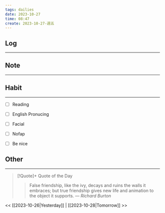 ```yaml
---
tags: dailies  
date: 2023-10-27
time: 08:47
create: 2023-10-27-週五
---
```


## Log
---


## Note
---


## Habit
---
- [ ] Reading
- [ ] English Pronucing
- [ ] Facial
- [ ] Nofap
- [ ] Be nice


## Other
---

> [!Quote]+ Quote of the Day
> > False friendship, like the ivy, decays and ruins the walls it embraces; but true friendship gives new life and animation to the object it supports.
> — <cite>Richard Burton</cite>

<< [[2023-10-26|Yesterday]] | [[2023-10-28|Tomorrow]] >>
